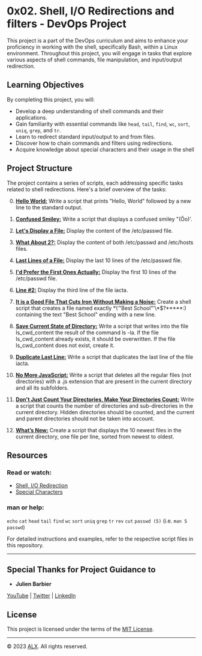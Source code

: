 # 0x02. Shell, I/O Redirections and filters - DevOps Project

This project is a part of the DevOps curriculum and aims to enhance your proficiency in working with the shell, specifically Bash, within a Linux environment. Throughout this project, you will engage in tasks that explore various aspects of shell commands, file manipulation, and input/output redirection.

## Learning Objectives

By completing this project, you will:

- Develop a deep understanding of shell commands and their applications.
- Gain familiarity with essential commands like `head`, `tail`, `find`, `wc`, `sort`, `uniq`, `grep`, and `tr`.
- Learn to redirect standard input/output to and from files.
- Discover how to chain commands and filters using redirections.
- Acquire knowledge about special characters and their usage in the shell

## Project Structure

The project contains a series of scripts, each addressing specific tasks related to shell redirections. Here's a brief overview of the tasks:

0. **[Hello World:](hahaha)** Write a script that prints "Hello, World" followed by a new line to the standard output.

1. **[Confused Smiley:](hahaha)** Write a script that displays a confused smiley "(Ôo)'.

2. **[Let's Display a File:](hahaha)** Display the content of the /etc/passwd file.

3. **[What About 2?:](hahaha)** Display the content of both /etc/passwd and /etc/hosts files.

4. **[Last Lines of a File:](hahaha)** Display the last 10 lines of the /etc/passwd file.

5. **[I'd Prefer the First Ones Actually:](hahaha)** Display the first 10 lines of the /etc/passwd file.

6. **[Line #2:](hahaha)** Display the third line of the file iacta.

7. **[It is a Good File That Cuts Iron Without Making a Noise:](hahaha)** Create a shell script that creates a file named exactly \*\\'"Best School"\'\\*$\?\*\*\*\*\*:) containing the text "Best School" ending with a new line.

8. **[Save Current State of Directory:](hahaha)** Write a script that writes into the file ls_cwd_content the result of the command ls -la. If the file ls_cwd_content already exists, it should be overwritten. If the file ls_cwd_content does not exist, create it.

9. **[Duplicate Last Line:](hahaha)** Write a script that duplicates the last line of the file iacta.

10. **[No More JavaScript:](hahaha)** Write a script that deletes all the regular files (not directories) with a .js extension that are present in the current directory and all its subfolders.

11. **[Don't Just Count Your Directories, Make Your Directories Count:](hahaha)** Write a script that counts the number of directories and sub-directories in the current directory. Hidden directories should be counted, and the current and parent directories should not be taken into account.

12. **[What’s New:](hahaha)** Create a script that displays the 10 newest files in the current directory, one file per line, sorted from newest to oldest.

## Resources

### Read or watch:

- [Shell, I/O Redirection](hahaha)
- [Special Characters](hahaha)

### man or help:

`echo`
`cat`
`head`
`tail`
`find`
`wc`
`sort`
`uniq`
`grep`
`tr`
`rev`
`cut`
`passwd (5)` (i.e. `man 5 passwd`)

For detailed instructions and examples, refer to the respective script files in this repository.

---

## Special Thanks for Project Guidance to 

- **Julien Barbier**

[YouTube](https://www.youtube.com/@0xJulien) | [Twitter](https://twitter.com/julienbarbier42) | [LinkedIn](https://www.linkedin.com/in/julienbarbier/)

## License

This project is licensed under the terms of the [MIT License](https://www.alxafrica.com/privacy-policy/).

---

© 2023 [ALX](https://www.alxafrica.com/). All rights reserved.
